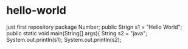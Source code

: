 # hello-world
just first repository
package Number;
public Strign s1 = "Hello World";
public static void main(String[] args){
       String s2 = "java";
       System.out.println(s1);
       System.out.println(s2);
